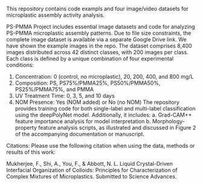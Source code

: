 This repository contains code exampls and four image/video datasets for microplastic assembly activity analysis.

PS-PMMA Project includes essential image datasets and code for analyzing PS-PMMA microplastic assembly patterns. Due to file size constraints, the complete image dataset is available via a separate Google Drive link. We have shown the example images in the repo. The dataset comprises 8,400 images distributed across 42 distinct classes, with 200 images per class. Each class is defined by a unique combination of four experimental conditions:

1. Concentration: 0 (control, no microplastic), 20, 200, 400, and 800 mg/L
2. Composition: PS, PS75%/PMMA25%, PS50%/PMMA50%, PS25%/PMMA75%, and PMMA
3. UV Treatment Time: 0, 3, 5, and 10 days
4. NOM Presence: Yes (NOM added) or No (no NOM)
The repository provides training code for both single-label and multi-label classification using the deepPolyNet model.
Additionally, it includes:
a. Grad-CAM++ feature importance analysis for model interpretation
b. Morphology-property feature analysis scripts, as illustrated and discussed in Figure 2 of the accompanying documentation or manuscript.


Citations: Please use the following citation when using the data, methods or results of this work:

Mukherjee, F., Shi, A., You, F., & Abbott, N. L. Liquid Crystal-Driven Interfacial Organization of Colloids: Principles for Characterization of Complex Mixtures of Microplastics. Submitted to Science Advances.
